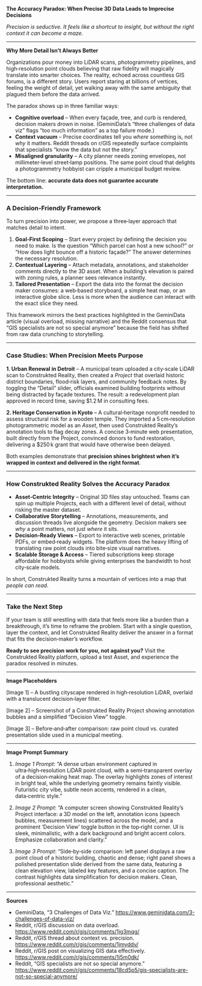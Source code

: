 **The Accuracy Paradox: When Precise 3D Data Leads to Imprecise Decisions**  

*Precision is seductive. It feels like a shortcut to insight, but without the right context it can become a maze.*  

---  

**Why More Detail Isn’t Always Better**  

Organizations pour money into LiDAR scans, photogrammetry pipelines, and high‑resolution point clouds believing that raw fidelity will magically translate into smarter choices. The reality, echoed across countless GIS forums, is a different story. Users report staring at billions of vertices, feeling the weight of detail, yet walking away with the same ambiguity that plagued them before the data arrived.  

The paradox shows up in three familiar ways:  

- **Cognitive overload** – When every façade, tree, and curb is rendered, decision makers drown in noise. (GeminiData’s “three challenges of data viz” flags “too much information” as a top failure mode.)  
- **Context vacuum** – Precise coordinates tell you *where* something is, not *why* it matters. Reddit threads on r/GIS repeatedly surface complaints that specialists “know the data but not the story.”  
- **Misaligned granularity** – A city planner needs zoning envelopes, not millimeter‑level street‑lamp positions. The same point cloud that delights a photogrammetry hobbyist can cripple a municipal budget review.  

The bottom line: **accurate data does not guarantee accurate interpretation.**  

---  

### A Decision‑Friendly Framework  

To turn precision into power, we propose a three‑layer approach that matches detail to intent.  

1. **Goal‑First Scoping** – Start every project by defining the decision you need to make. Is the question “Which parcel can host a new school?” or “How does light bounce off a historic façade?” The answer determines the necessary resolution.  
2. **Contextual Layering** – Attach metadata, annotations, and stakeholder comments directly to the 3D asset. When a building’s elevation is paired with zoning rules, a planner sees relevance instantly.  
3. **Tailored Presentation** – Export the data into the format the decision maker consumes: a web‑based storyboard, a simple heat map, or an interactive globe slice. Less is more when the audience can interact with the exact slice they need.  

This framework mirrors the best practices highlighted in the GeminiData article (visual overload, missing narrative) and the Reddit consensus that “GIS specialists are not so special anymore” because the field has shifted from raw data crunching to storytelling.  

---  

### Case Studies: When Precision Meets Purpose  

**1. Urban Renewal in Detroit** – A municipal team uploaded a city‑scale LiDAR scan to Construkted Reality, then created a *Project* that overlaid historic district boundaries, flood‑risk layers, and community feedback notes. By toggling the “Detail” slider, officials examined building footprints without being distracted by façade textures. The result: a redevelopment plan approved in record time, saving $1.2 M in consulting fees.  

**2. Heritage Conservation in Kyoto** – A cultural‑heritage nonprofit needed to assess structural risk for a wooden temple. They imported a 5 cm‑resolution photogrammetric model as an *Asset*, then used Construkted Reality’s annotation tools to flag decay zones. A concise 3‑minute web presentation, built directly from the Project, convinced donors to fund restoration, delivering a $250 k grant that would have otherwise been delayed.  

Both examples demonstrate that **precision shines brightest when it’s wrapped in context and delivered in the right format**.  

---  

### How Construkted Reality Solves the Accuracy Paradox  

- **Asset‑Centric Integrity** – Original 3D files stay untouched. Teams can spin up multiple Projects, each with a different level of detail, without risking the master dataset.  
- **Collaborative Storytelling** – Annotations, measurements, and discussion threads live alongside the geometry. Decision makers see *why* a point matters, not just *where* it sits.  
- **Decision‑Ready Views** – Export to interactive web scenes, printable PDFs, or embed‑ready widgets. The platform does the heavy lifting of translating raw point clouds into bite‑size visual narratives.  
- **Scalable Storage & Access** – Tiered subscriptions keep storage affordable for hobbyists while giving enterprises the bandwidth to host city‑scale models.  

In short, Construkted Reality turns a mountain of vertices into a map that *people can read*.  

---  

### Take the Next Step  

If your team is still wrestling with data that feels more like a burden than a breakthrough, it’s time to reframe the problem. Start with a single question, layer the context, and let Construkted Reality deliver the answer in a format that fits the decision‑maker’s workflow.  

**Ready to see precision work for you, not against you?** Visit the Construkted Reality platform, upload a test Asset, and experience the paradox resolved in minutes.  

---  

**Image Placeholders**  

[Image 1] – A bustling cityscape rendered in high‑resolution LiDAR, overlaid with a translucent decision‑layer filter.  

[Image 2] – Screenshot of a Construkted Reality Project showing annotation bubbles and a simplified “Decision View” toggle.  

[Image 3] – Before‑and‑after comparison: raw point cloud vs. curated presentation slide used in a municipal meeting.  

---  

**Image Prompt Summary**  

1. *Image 1 Prompt*: “A dense urban environment captured in ultra‑high‑resolution LiDAR point cloud, with a semi‑transparent overlay of a decision‑making heat map. The overlay highlights zones of interest in bright teal, while the underlying geometry remains faintly visible. Futuristic city vibe, subtle neon accents, rendered in a clean, data‑centric style.”  

2. *Image 2 Prompt*: “A computer screen showing Construkted Reality’s Project interface: a 3D model on the left, annotation icons (speech bubbles, measurement lines) scattered across the model, and a prominent ‘Decision View’ toggle button in the top‑right corner. UI is sleek, minimalistic, with a dark background and bright accent colors. Emphasize collaboration and clarity.”  

3. *Image 3 Prompt*: “Side‑by‑side comparison: left panel displays a raw point cloud of a historic building, chaotic and dense; right panel shows a polished presentation slide derived from the same data, featuring a clean elevation view, labeled key features, and a concise caption. The contrast highlights data simplification for decision makers. Clean, professional aesthetic.”  

---  

**Sources**  

- GeminiData, “3 Challenges of Data Viz.” https://www.geminidata.com/3-challenges-of-data-viz/  
- Reddit, r/GIS discussion on data overload. https://www.reddit.com/r/gis/comments/1jg3mqg/  
- Reddit, r/GIS thread about context vs. precision. https://www.reddit.com/r/gis/comments/1jmyddv/  
- Reddit, r/GIS post on visualizing GIS data effectively. https://www.reddit.com/r/gis/comments/1i5m0dk/  
- Reddit, “GIS specialists are not so special anymore.” https://www.reddit.com/r/gis/comments/18cd5p5/gis-specialists-are-not-so-special-anymore/  
